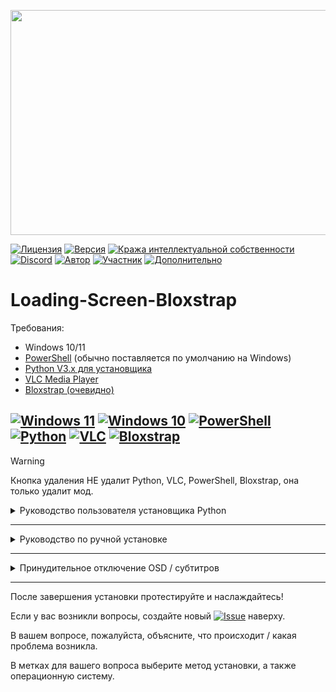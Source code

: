 <p align="center">
    <img src="https://i.ibb.co/bgsKbPF/image.png" width="640" height="360">
</p>

[![Лицензия](https://img.shields.io/badge/License-MIT-lime)](./LICENSE)
[![Версия](https://img.shields.io/badge/Version-1.0-purple)](https://github.com/KraoESPfan1n/Loading-Screen-Bloxstrap/releases/tag/Release)
[![Кража интеллектуальной собственности](https://img.shields.io/badge/Based_on-Bloxstrap-591ac7)](https://github.com/pizzaboxer/bloxstrap)
[![Discord](https://img.shields.io/badge/Discord-Original_thread-blue)](https://discord.com/channels/1099468797410283540/1260503953234329662)
[![Автор](https://img.shields.io/badge/Author-Krao-darkblue)](https://github.com/KraoESPfan1n)
[![Участник](https://img.shields.io/badge/Contributor-HxLL-darkred)](https://github.com/hxll-f)
[![Дополнительно](https://img.shields.io/badge/I_am-_very_tired-black)](https://www.youtube.com/watch?v=dQw4w9WgXcQ)

# Loading-Screen-Bloxstrap

Требования:
- Windows 10/11
- [PowerShell](https://docs.microsoft.com/en-us/powershell/) (обычно поставляется по умолчанию на Windows)
- [Python V3.x для установщика](https://www.python.org/downloads/)
- [VLC Media Player](https://www.videolan.org/vlc/)
- [Bloxstrap (очевидно)](https://github.com/pizzaboxer/bloxstrap)


[![Windows 11](https://img.shields.io/badge/Windows-11-blue)](https://www.microsoft.com/en-us/software-download/windows10)
[![Windows 10](https://img.shields.io/badge/Windows-10-blue)](https://www.microsoft.com/software-download/windows11)
[![PowerShell](https://img.shields.io/badge/PowerShell-latest-blue)](https://docs.microsoft.com/en-us/powershell/)
[![Python](https://img.shields.io/badge/Python-latest-Yellow)](https://www.python.org/downloads/)
[![VLC](https://img.shields.io/badge/VLC-latest-orange)](https://www.videolan.org/vlc/index.html)
[![Bloxstrap](https://img.shields.io/badge/Bloxtrap-latest-591ac7)](https://github.com/pizzaboxer/bloxstrap)
---
> [!WARNING]
> Кнопка удаления НЕ удалит Python, VLC, PowerShell, Bloxstrap, она только удалит мод.
<details>
<summary>Руководство пользователя установщика Python</summary>
    
## Необходимые библиотеки

Перед запуском скрипта убедитесь, что у вас установлены необходимые библиотеки. Используйте следующую команду для их установки, если они ещё не установлены:


```
pip install pillow
```

[![Pillow](https://img.shields.io/badge/Pillow-latest-Yellow)](https://pillow.readthedocs.io/en/stable/installation/basic-installation.html)

## Шаги для использования `installer.py`

### Подготовка

- Убедитесь, что у вас есть файл [![Installer](https://img.shields.io/badge/installer.py-e6c912)](https://github.com/KraoESPfan1n/Loading-Screen-Bloxstrap/releases/tag/Release) на вашем компьютере.
- Подготовьте видеофайл, который вы хотите использовать в качестве экрана загрузки.

### Запуск скрипта

1. Откройте терминал или командную строку.
2. Перейдите в каталог, где находится `installer.py`.
3. Запустите скрипт командой:
    ```bash
    python installer.py
    ```

### Установка или изменение экрана загрузки

1. Нажмите на **Установить/Изменить**.
2. Выберите видеофайл, который вы хотите использовать в качестве экрана загрузки.
3. Если VLC не найден, вам будет предложено установить его или вручную выбрать его расположение.

### Просмотр журналов

1. После каждой операции будет отображаться окно с журналами установки.
2. Ознакомьтесь с этой информацией, чтобы убедиться, что всё выполнено правильно.

## Дополнительные примечания

- Скрипт в настоящее время поддерживает английский, испанский и немецкий языки.
- Если вы столкнулись с какими-либо проблемами, проверьте журналы для получения дополнительной информации о возможных причинах.
- Любую ошибку, которую вы видите в консоли, можно сообщить в репозиторий.

</details>

---
<!-- Руководство по ручной установке -->
<details>
<summary>Руководство по ручной установке</summary>
Для тех, кто предпочитает делать всё по-своему...

# Настройка скрипта
1. Скачайте файл [![intro](https://img.shields.io/badge/intro.ps1-7b36c9)](https://github.com/KraoESPfan1n/Loading-Screen-Bloxstrap/releases/tag/Release)
2. Откройте его в текстовом редакторе по вашему выбору
3. Вверху замените [INSERT VIDEO PATH] на путь к вашему видеофайлу
4. Если ваш VLC Media Player находится в (x86), добавьте его в переменную $vlcPath
5. Сохраните файл

# Руководство по настройке интеграции
1. Откройте меню Bloxstrap
2. Прокрутите вниз до "Пользовательские интеграции"
3. Нажмите "Новое"
4. Установите это как расположение приложения: `C:\Windows\System32\WindowsPowerShell\v1.0\powershell.exe`
5. В аргументы запуска добавьте следующее: `powershell -ExecutionPolicy Bypass -File ` и добавьте путь к .ps1 файлу после этого
6. Нажмите "Сохранить"
</details>

---
<details>
<summary>Принудительное отключение OSD / субтитров</summary>

# Шаги по настройке VLC:
1. Откройте VLC Media Player.
2. Перейдите в меню "Инструменты" наверху и выберите "Настройки".
3. В окне настроек нажмите на вкладку "Субтитры / OSD".
4. Снимите галочку с опции "Показывать название медиа на старте видео".
5. Нажмите "Сохранить" для применения изменений.
</details>

---

<!-- Конец README -->

После завершения установки протестируйте и наслаждайтесь!

Если у вас возникли вопросы, создайте новый [![Issue](https://img.shields.io/badge/issue-ff0000)](https://github.com/KraoESPfan1n/Loading-Screen-Bloxstrap/issues) наверху.

В вашем вопросе, пожалуйста, объясните, что происходит / какая проблема возникла.

В метках для вашего вопроса выберите метод установки, а также операционную систему.
